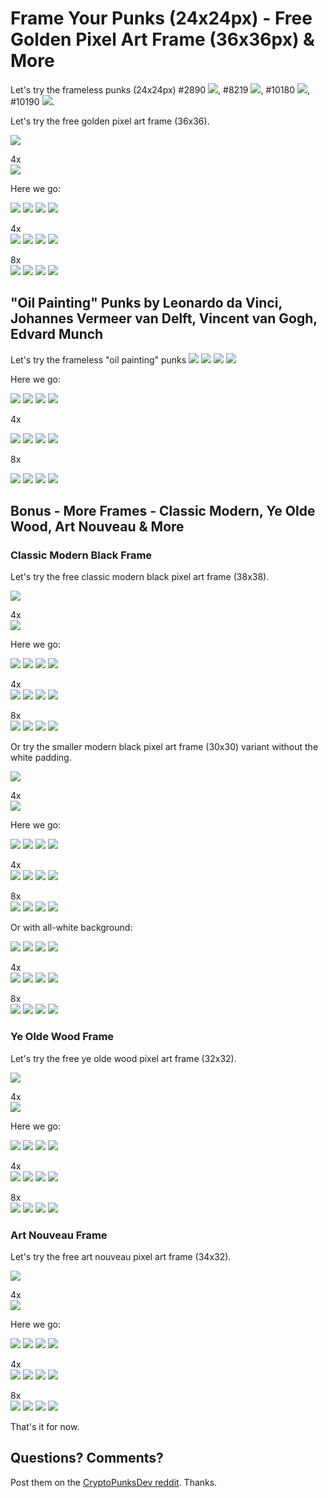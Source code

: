 # Frame Your Punks (24x24px) - Free Golden Pixel Art Frame (36x36px) & More


Let's try the frameless punks (24x24px)
\#2890 ![](i/punk-2890.png),
\#8219 ![](i/punk-8219.png),
\#10180 ![](i/punk-10180.png),
\#10190 ![](i/punk-10190.png).


Let's try the free golden pixel art frame (36x36).

![](i/frame24x24.png)

4x <br> ![](i/frame24x24@4x.png)


Here we go:

![](i/framedpunk-2890.png)
![](i/framedpunk-8219.png)
![](i/framedpunk-10180.png)
![](i/framedpunk-10190.png)

4x <br>
![](i/framedpunk-2890@4x.png)
![](i/framedpunk-8219@4x.png)
![](i/framedpunk-10180@4x.png)
![](i/framedpunk-10190@4x.png)

8x <br>
![](i/framedpunk-2890@8x.png)
![](i/framedpunk-8219@8x.png)
![](i/framedpunk-10180@8x.png)
![](i/framedpunk-10190@8x.png)




## "Oil Painting" Punks by Leonardo da Vinci, Johannes Vermeer van Delft, Vincent van Gogh, Edvard Munch


Let's try the frameless "oil painting" punks
![](i/mona_lisa.png)
![](i/girl_with_a_pearl_earring.png)
![](i/van_gogh_self-portrait.png)
![](i/the_scream.png)

Here we go:

![](i/framed-mona_lisa.png)
![](i/framed-girl_with_a_pearl_earring.png)
![](i/framed-van_gogh_self-portrait.png)
![](i/framed-the_scream.png)

4x <br>

![](i/framed-mona_lisa@4x.png)
![](i/framed-girl_with_a_pearl_earring@4x.png)
![](i/framed-van_gogh_self-portrait@4x.png)
![](i/framed-the_scream@4x.png)

8x <br>

![](i/framed-mona_lisa@8x.png)
![](i/framed-girl_with_a_pearl_earring@8x.png)
![](i/framed-van_gogh_self-portrait@8x.png)
![](i/framed-the_scream@8x.png)





## Bonus - More Frames - Classic Modern, Ye Olde Wood, Art Nouveau & More



### Classic Modern Black Frame

Let's try the free classic modern black pixel art frame (38x38).

![](i/frame_black24x24.png)

4x <br> ![](i/frame_black24x24@4x.png)


Here we go:

![](i/framedpunk_black-2890.png)
![](i/framedpunk_black-8219.png)
![](i/framedpunk_black-10180.png)
![](i/framedpunk_black-10190.png)

4x <br>
![](i/framedpunk_black-2890@4x.png)
![](i/framedpunk_black-8219@4x.png)
![](i/framedpunk_black-10180@4x.png)
![](i/framedpunk_black-10190@4x.png)

8x <br>
![](i/framedpunk_black-2890@8x.png)
![](i/framedpunk_black-8219@8x.png)
![](i/framedpunk_black-10180@8x.png)
![](i/framedpunk_black-10190@8x.png)



Or try the smaller
modern black pixel art frame (30x30) variant without the white padding.

![](i/frame_black24x24_(2).png)

4x <br> ![](i/frame_black24x24_(2)@4x.png)


Here we go:

![](i/framedpunk_black_(2)-2890.png)
![](i/framedpunk_black_(2)-8219.png)
![](i/framedpunk_black_(2)-10180.png)
![](i/framedpunk_black_(2)-10190.png)

4x <br>
![](i/framedpunk_black_(2)-2890@4x.png)
![](i/framedpunk_black_(2)-8219@4x.png)
![](i/framedpunk_black_(2)-10180@4x.png)
![](i/framedpunk_black_(2)-10190@4x.png)

8x <br>
![](i/framedpunk_black_(2)-2890@8x.png)
![](i/framedpunk_black_(2)-8219@8x.png)
![](i/framedpunk_black_(2)-10180@8x.png)
![](i/framedpunk_black_(2)-10190@8x.png)

Or with all-white background:

![](i/framedpunk_black_(2)_ii-2890.png)
![](i/framedpunk_black_(2)_ii-8219.png)
![](i/framedpunk_black_(2)_ii-10180.png)
![](i/framedpunk_black_(2)_ii-10190.png)

4x <br>
![](i/framedpunk_black_(2)_ii-2890@4x.png)
![](i/framedpunk_black_(2)_ii-8219@4x.png)
![](i/framedpunk_black_(2)_ii-10180@4x.png)
![](i/framedpunk_black_(2)_ii-10190@4x.png)

8x <br>
![](i/framedpunk_black_(2)_ii-2890@8x.png)
![](i/framedpunk_black_(2)_ii-8219@8x.png)
![](i/framedpunk_black_(2)_ii-10180@8x.png)
![](i/framedpunk_black_(2)_ii-10190@8x.png)





### Ye Olde Wood Frame

Let's try the free ye olde wood pixel art frame (32x32).

![](i/frame24x24_(2).png)

4x <br> ![](i/frame24x24_(2)@4x.png)


Here we go:

![](i/framedpunk_(2)-2890.png)
![](i/framedpunk_(2)-8219.png)
![](i/framedpunk_(2)-10180.png)
![](i/framedpunk_(2)-10190.png)

4x <br>
![](i/framedpunk_(2)-2890@4x.png)
![](i/framedpunk_(2)-8219@4x.png)
![](i/framedpunk_(2)-10180@4x.png)
![](i/framedpunk_(2)-10190@4x.png)

8x <br>
![](i/framedpunk_(2)-2890@8x.png)
![](i/framedpunk_(2)-8219@8x.png)
![](i/framedpunk_(2)-10180@8x.png)
![](i/framedpunk_(2)-10190@8x.png)




### Art Nouveau Frame

Let's try the free art nouveau pixel art frame (34x32).

![](i/frame24x24_(3).png)

4x <br> ![](i/frame24x24_(3)@4x.png)


Here we go:

![](i/framedpunk_(3)-2890.png)
![](i/framedpunk_(3)-8219.png)
![](i/framedpunk_(3)-10180.png)
![](i/framedpunk_(3)-10190.png)

4x <br>
![](i/framedpunk_(3)-2890@4x.png)
![](i/framedpunk_(3)-8219@4x.png)
![](i/framedpunk_(3)-10180@4x.png)
![](i/framedpunk_(3)-10190@4x.png)

8x <br>
![](i/framedpunk_(3)-2890@8x.png)
![](i/framedpunk_(3)-8219@8x.png)
![](i/framedpunk_(3)-10180@8x.png)
![](i/framedpunk_(3)-10190@8x.png)







That's it for now.


## Questions? Comments?

Post them on the [CryptoPunksDev reddit](https://old.reddit.com/r/CryptoPunksDev). Thanks.


